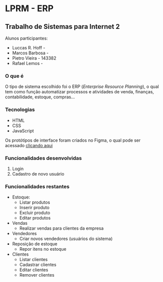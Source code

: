 # LPRM - ERP
## Trabalho de Sistemas para Internet 2
Alunos participantes:
- Luccas R. Hoff - 
- Marcos Barbosa - 
- Pietro Vieira - 143382
- Rafael Lemos - 

### O que é
O tipo de sistema escolhido foi o ERP (*Enterprise Resource Planning*), o qual tem como função automatizar processos e atividades de venda, finanças, contabilidade, estoque, compras...

### Tecnologias
- HTML
- CSS
- JavaScript

Os protótipos de interface foram criados no Figma, o qual pode ser acessado [clicando aqui](https://www.figma.com/file/xt11G5eRqHzFQquJmKjU5s/ERP---SI2?node-id=0%3A1)

### Funcionalidades desenvolvidas
1. Login
2. Cadastro de novo usuário

### Funcionalidades restantes
- Estoque:
  - Listar produtos
  - Inserir produto
  - Excluir produto
  - Editar produtos
- Vendas
  - Realizar vendas para clientes da empresa
- Vendedores
  - Criar novos vendedores (usuários do sistema)
- Reposição de estoque
  - Repor itens no estoque
- Clientes
  - Listar clientes
  - Cadastrar clientes
  - Editar clientes
  - Remover clientes